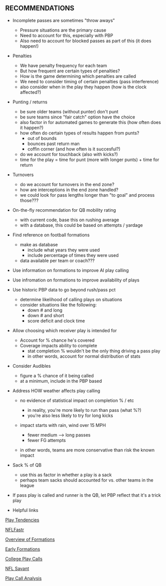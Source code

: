 ## RECOMMENDATIONS ##

- Incomplete passes are sometimes "throw aways"
	- Pressure situations are the primary cause
	- Need to account for this, especially with PBP
	- Also need to account for blocked passes as part of this (it does happen!)

- Penalties
	- We have penalty frequency for each team
	- But how frequent are certain types of penalties?
	- How is the game determining which penalties are called
	- We need to consider timing of certain penalties (pass interference)
	- also consider when in the play they happen (how is the clock affected?)

- Punting / returns
	- be sure older teams (without punter) don't punt
	- be sure teams since "fair catch" option have the choice
	- also factor in for automated games to generate this (how often does it happen?)
	- how often do certain types of results happen from punts?
		- out of bounds
		- bounces past return man
		- coffin corner (and how often is it succesful?)
	- do we account for touchback (also with kicks?)
	- time for the play = time for punt (more with longer punts) + time for return

- Turnovers
	- do we account for turnovers in the end zone?
	- how are interceptions in the end zone handled?
	- we could look for pass lengths longer than "to goal" and process those???

- On-the-fly recommendation for QB mobility rating
	- with current code, base this on rushing average
	- with a database, this could be based on attempts / yardage

- Find reference on football formations
	- make as database
		- include what years they were used
		- include percentage of times they were used
	- data available per team or coach???

- Use information on formations to improve AI play calling

- Use infromation on formations to improve availability of plays

- Use historic PBP data to go beyond rush/pass pct
	- determine likelihood of calling plays on situations
	- consider situations like the following:
		- down # and long
		- down # and short
		- score deficit and clock time

- Allow choosing which receiver play is intended for
	- Account for % chance he's covered
	- Coverage impacts ability to complete
		- stat completion % wouldn't be the only thing driving a pass play
		- in other words, account for normal distribution of stats

- Consider Audibles
	- figure a % chance of it being called
	- at a minimum, include in the PBP based

- Address HOW weather affects play calling
	- no evidence of statistical impact on completion % / etc
		- in reality, you're more likely to run than pass (what %?)
		- you're also less likely to try for long kicks

	- impact starts with rain, wind over 15 MPH
		- fewer medium --> long passes
		- fewer FG attempts
	
	- in other words, teams are more conservative than risk the known impact


- Sack % of QB 
	- use this as factor in whether a play is a sack 
	- perhaps team sacks should accounted for vs. other teams in the league

- If pass play is called and runner is the QB, let PBP reflect that it's a trick play

- Helpful links

[Play Tendencies](https://sites.northwestern.edu/msia/2020/01/31/nfl-tendency-analysis-and-basic-play-type-prediction/)

[NFLFastr](https://www.nflfastr.com/)

[Overview of Formations](https://en.m.wikipedia.org/wiki/List_of_formations_in_American_football)

[Early Formations](https://www.thefootballodyssey.com/anatomy-of-a-game-1/the-pioneer-years-the-birth-of-formation-football)

[College Play Calls](https://rpubs.com/Kazink/CFB_PlayCall)

[NFL Savant](http://nflsavant.com/about.php)

[Play Call Analysis](https://github.com/msf894/nfl-playcall-analysis-and-predictions)
